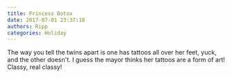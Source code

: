 ```yaml
---
title: Princess Botox
date: 2017-07-01 23:37:18
authors: Ripp
categories: Holiday
---
```


 The way you tell the twins apart is one has tattoos all over her feet, yuck, and the other doesn't. I guess the mayor thinks her tattoos are a form of art! Classy, real classy!